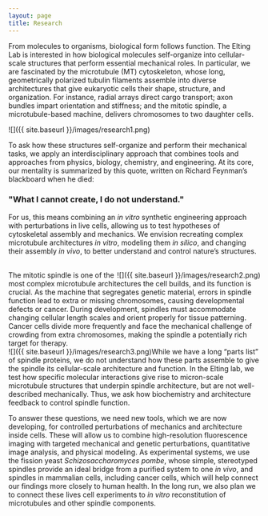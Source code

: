 ```yaml
---
layout: page
title: Research
---
```


From molecules to organisms, biological form follows function. The Elting Lab is interested in how biological molecules self-organize into cellular-scale structures that perform essential mechanical roles. In particular, we are fascinated by the microtubule (MT) cytoskeleton, whose long, geometrically polarized tubulin filaments assemble into diverse architectures that give eukaryotic cells their shape, structure, and organization. For instance, radial arrays direct cargo transport; axon bundles impart orientation and stiffness; and the mitotic spindle, a microtubule-based machine, delivers chromosomes to two daughter cells.

![]({{ site.baseurl }}/images/research1.png)

To ask how these structures self-organize and perform their mechanical tasks, we apply an interdisciplinary approach that combines tools and approaches from physics, biology, chemistry, and engineering. At its core, our mentality is summarized by this quote, written on Richard Feynman’s blackboard when he died:

<h3>"What I cannot create, I do not understand."</h3>

For us, this means combining an _in vitro_ synthetic engineering approach with perturbations in live cells, allowing us to test hypotheses of cytoskeletal assembly and mechanics. We envision recreating complex microtubule architectures _in vitro_, modeling them _in silico_, and changing their assembly _in vivo_, to better understand and control nature’s structures.

<br>
<div style="float: right; max-width: 450px;">
	![]({{ site.baseurl }}/images/research2.png)
</div>
The mitotic spindle is one of the most complex microtubule architectures the cell builds, and its function is crucial. As the machine that segregates genetic material, errors in spindle function lead to extra or missing chromosomes, causing developmental defects or cancer. During development, spindles must accommodate changing cellular length scales and orient properly for tissue patterning. Cancer cells divide more frequently and face the mechanical challenge of crowding from extra chromosomes, making the spindle a potentially rich target for therapy.

<br>
<div style="float: left; max-width: 450px;">
	![]({{ site.baseurl }}/images/research3.png)
</div>
While we have a long “parts list” of spindle proteins, we do not understand how these parts assemble to give the spindle its cellular-scale architecture and function. In the Elting lab, we test how specific molecular interactions give rise to micron-scale microtubule structures that underpin spindle architecture, but are not well-described mechanically. Thus, we ask how biochemistry and architecture feedback to control spindle function.

To answer these questions, we need new tools, which we are now developing, for controlled perturbations of mechanics and architecture inside cells. These will allow us to combine high-resolution fluorescence imaging with targeted mechanical and genetic perturbations, quantitative image analysis, and physical modeling. As experimental systems, we use the fission yeast _Schizosaccharomyces pombe_, whose simple, stereotyped spindles provide an ideal bridge from a purified system to one _in vivo_, and spindles in mammalian cells, including cancer cells, which will help connect our findings more closely to human health. In the long run, we also plan we to connect these lives cell experiments to  _in vitro_ reconstitution of microtubules and other spindle components.
